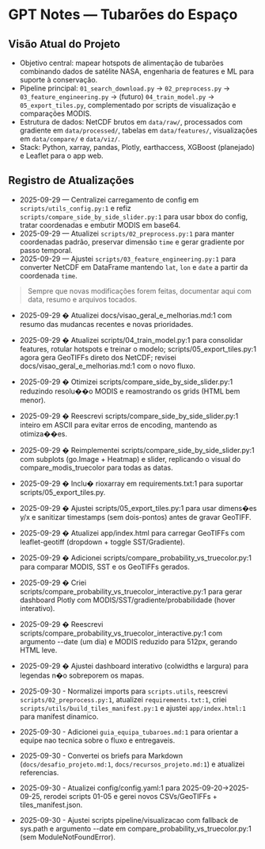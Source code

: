 ﻿# GPT Notes — Tubarões do Espaço

## Visão Atual do Projeto
- Objetivo central: mapear hotspots de alimentação de tubarões combinando dados de satélite NASA, engenharia de features e ML para suporte à conservação.
- Pipeline principal: `01_search_download.py` → `02_preprocess.py` → `03_feature_engineering.py` → (futuro) `04_train_model.py` → `05_export_tiles.py`, complementado por scripts de visualização e comparações MODIS.
- Estrutura de dados: NetCDF brutos em `data/raw/`, processados com gradiente em `data/processed/`, tabelas em `data/features/`, visualizações em `data/compare/` e `data/viz/`.
- Stack: Python, xarray, pandas, Plotly, earthaccess, XGBoost (planejado) e Leaflet para o app web.

## Registro de Atualizações
- 2025-09-29 — Centralizei carregamento de config em `scripts/utils_config.py:1` e refiz `scripts/compare_side_by_side_slider.py:1` para usar bbox do config, tratar coordenadas e embutir MODIS em base64.
- 2025-09-29 — Atualizei `scripts/02_preprocess.py:1` para manter coordenadas padrão, preservar dimensão `time` e gerar gradiente por passo temporal.
- 2025-09-29 — Ajustei `scripts/03_feature_engineering.py:1` para converter NetCDF em DataFrame mantendo `lat`, `lon` e `date` a partir da coordenada `time`.

> Sempre que novas modificações forem feitas, documentar aqui com data, resumo e arquivos tocados.


- 2025-09-29 � Atualizei docs/visao_geral_e_melhorias.md:1 com resumo das mudancas recentes e novas prioridades.

- 2025-09-29 � Atualizei scripts/04_train_model.py:1 para consolidar features, rotular hotspots e treinar o modelo; scripts/05_export_tiles.py:1 agora gera GeoTIFFs direto dos NetCDF; revisei docs/visao_geral_e_melhorias.md:1 com o novo fluxo.

- 2025-09-29 � Otimizei scripts/compare_side_by_side_slider.py:1 reduzindo resolu��o MODIS e reamostrando os grids (HTML bem menor).

- 2025-09-29 � Reescrevi scripts/compare_side_by_side_slider.py:1 inteiro em ASCII para evitar erros de encoding, mantendo as otimiza��es.

- 2025-09-29 � Reimplementei scripts/compare_side_by_side_slider.py:1 com subplots (go.Image + Heatmap) e slider, replicando o visual do compare_modis_truecolor para todas as datas.

- 2025-09-29 � Inclu� rioxarray em requirements.txt:1 para suportar scripts/05_export_tiles.py.

- 2025-09-29 � Ajustei scripts/05_export_tiles.py:1 para usar dimens�es y/x e sanitizar timestamps (sem dois-pontos) antes de gravar GeoTIFF.

- 2025-09-29 � Atualizei app/index.html para carregar GeoTIFFs com leaflet-geotiff (dropdown + toggle SST/Gradiente).

- 2025-09-29 � Adicionei scripts/compare_probability_vs_truecolor.py:1 para comparar MODIS, SST e os GeoTIFFs gerados.

- 2025-09-29 � Criei scripts/compare_probability_vs_truecolor_interactive.py:1 para gerar dashboard Plotly com MODIS/SST/gradiente/probabilidade (hover interativo).

- 2025-09-29 � Reescrevi scripts/compare_probability_vs_truecolor_interactive.py:1 com argumento --date (um dia) e MODIS reduzido para 512px, gerando HTML leve.

- 2025-09-29 � Ajustei dashboard interativo (colwidths e largura) para legendas n�o sobreporem os mapas.
- 2025-09-30 - Normalizei imports para `scripts.utils`, reescrevi `scripts/02_preprocess.py:1`, atualizei `requirements.txt:1`, criei `scripts/utils/build_tiles_manifest.py:1` e ajustei `app/index.html:1` para manifest dinamico.
- 2025-09-30 - Adicionei `guia_equipa_tubaroes.md:1` para orientar a equipe nao tecnica sobre o fluxo e entregaveis.
- 2025-09-30 - Convertei os briefs para Markdown (`docs/desafio_projeto.md:1`, `docs/recursos_projeto.md:1`) e atualizei referencias.

- 2025-09-30 - Atualizei config/config.yaml:1 para 2025-09-20→2025-09-25, rerodei scripts 01-05 e gerei novos CSVs/GeoTIFFs + tiles_manifest.json.
- 2025-09-30 - Ajustei scripts pipeline/visualizacao com fallback de sys.path e argumento --date em compare_probability_vs_truecolor.py:1 (sem ModuleNotFoundError).

